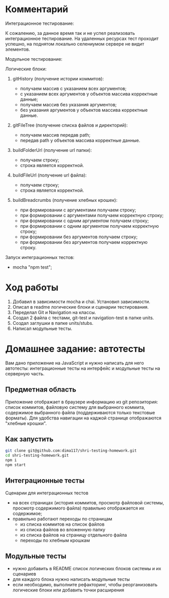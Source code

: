 # Комментарий

Интеграционное тестирование:

К сожалению, за данное время так и не успел реализовать интеграционное тестирование.
На удаленных ресурсах тест проходит успешно, на поднятом локально селениумом сервере не видит элементов.


Модульное тестирование:

Логические блоки:
1. gitHistory (получение истории коммитов):
    * получаем массив с указанием всех аргументов;
    * с указанием всех аргументов у объектов массива корректные данные;
    * получаем массив без указания аргументов;
    * без указания аргументов у объектов массива корректные данные.

1. gitFileTree (получение списка файлов и директорий):
    * получаем массив передав path;
    * передав path у объектов массива корректные данные.

1. buildFolderUrl (получение url папки):
    * получаем строку;
    * строка является корректной.

1. buildFileUrl (получение url файла):
    * получаем строку;
    * строка является корректной.

1. buildBreadcrumbs (получение хлебных крошек):
    * при формировании с аргументами получаем строку;
    * при формировании с аргументами получаем корректную строку;
    * при формировании с одним аргументом получаем строку;
    * при формировании с одним аргументом получаем корректную строку;
    * при формировании без аргументов получаем строку;
    * при формировании без аргументов получаем корректную строку.

Запуск интеграционных тестов:
* mocha "npm test";


# Ход работы
1. Добавил в зависимости mocha и chai. Установил зависимости.
1. Описал в readme логические блоки и сценарии тестирования.
1. Переделал Git и Navigation на классы.
1. Создал 2 файла с тестами, git-test и navigation-test в папке units.
1. Создал заглушки в папке units/stubs.
1. Написал модульные тесты.


# Домашнее задание: автотесты

Вам дано приложение на JavaScript и нужно написать для него автотесты: интеграционные тесты на интерфейс и модульные тесты на серверную часть.

## Предметная область

Приложение отображает в браузере информацию из git репозитория: список коммитов, файловую систему для выбранного коммита, содержимое выбранного файла (поддерживаются только текстовые форматы). Для удобства навигации на каджой странице отображаются "хлебные крошки".

## Как запустить

```sh
git clone git@github.com:dima117/shri-testing-homework.git
cd shri-testing-homework.git
npm i
npm start
```

## Интеграционные тесты

Сценарии для интеграционных тестов

- на всех страницах (история коммитов, просмотр файловой системы, просмотр содержимого файла) правильно отображается их содержимое;
- правильно работают переходы по страницам
  - из списка коммитов на список файлов
  - из списка файлов во вложенную папку
  - из списка файлов на страницу отдельного файла
  - переходы по хлебным крошкам

## Модульные тесты

- нужно добавить в README список логических блоков системы и их сценариев
- для каждого блока нужно написать модульные тесты
- если необходимо, выполните рефакторинг, чтобы реорганизовать логические блоки или добавить точки расширения
